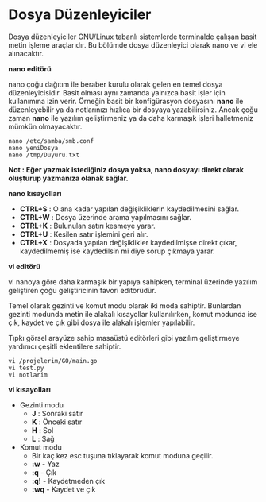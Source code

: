 # Dosya Düzenleyiciler

Dosya düzenleyiciler GNU/Linux tabanlı sistemlerde terminalde çalışan basit metin işleme araçlarıdır. Bu bölümde dosya düzenleyici olarak nano ve vi ele alınacaktır.

**nano editörü**

nano çoğu dağıtım ile beraber kurulu olarak gelen en temel dosya düzenleyicisidir. Basit olması aynı zamanda yalnızca basit işler için kullanımına izin verir. Örneğin basit bir konfigürasyon dosyasını **nano** ile düzenleyebilir ya da notlarınızı hızlıca bir dosyaya yazabilirsiniz. Ancak çoğu zaman **nano** ile yazılım geliştirmeniz ya da daha karmaşık işleri halletmeniz mümkün olmayacaktır.

```text
nano /etc/samba/smb.conf
nano yeniDosya
nano /tmp/Duyuru.txt
```

**Not : Eğer yazmak istediğiniz dosya yoksa, nano dosyayı direkt olarak oluşturup yazmanıza olanak sağlar.**

**nano kısayolları**

* **CTRL+S** : O ana kadar yapılan değişikliklerin kaydedilmesini sağlar. 
* **CTRL+W** : Dosya üzerinde arama yapılmasını sağlar.
* **CTRL+K** : Bulunulan satırı kesmeye yarar. 
* **CTRL+U** : Kesilen satır işlemini geri alır.
* **CTRL+X** : Dosyada yapılan değişiklikler kaydedilmişse direkt çıkar, kaydedilmemiş ise kaydedilsin mi diye sorup çıkmaya yarar. 

**vi editörü**

vi nanoya göre daha karmaşık bir yapıya sahipken, terminal üzerinde yazılım geliştiren çoğu geliştiricinin favori editörüdür.

Temel olarak gezinti ve komut modu olarak iki moda sahiptir. Bunlardan gezinti modunda metin ile alakalı kısayollar kullanılırken, komut modunda ise çık, kaydet ve çık gibi dosya ile alakalı işlemler yapılabilir.

Tıpkı görsel arayüze sahip masaüstü editörleri gibi yazılım geliştirmeye yardımcı çeşitli eklentilere sahiptir.

```text
vi /projelerim/GO/main.go
vi test.py
vi notlarim
```

**vi kısayolları**

* Gezinti modu
  * **J** : Sonraki satır
  * **K** : Önceki satır
  * **H** : Sol
  * **L** : Sağ
* Komut modu
  * Bir kaç kez esc tuşuna tıklayarak komut moduna geçilir.
  * **:w** - Yaz
  * **:q** - Çık
  * **:q!** - Kaydetmeden çık
  * **:wq** - Kaydet ve çık

